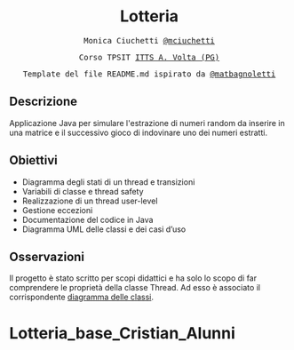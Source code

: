 <h1 align="center">Lotteria</h1>

<p align="center" style="font-family: monospace">Monica Ciuchetti <a href="https://github.com/mciuchetti">@mciuchetti</a></p>
<p align="center" style="font-family: monospace">Corso TPSIT <a href="https://www.avoltapg.edu.it/">ITTS A. Volta (PG)</a></p>
<p align="center" style="font-family: monospace">Template del file README.md ispirato da <a href="https://github.com/matbagnoletti">@matbagnoletti</a></p>

## Descrizione
Applicazione Java per simulare l'estrazione di numeri random da inserire in una matrice e il successivo gioco di indovinare uno dei numeri estratti.

## Obiettivi
- Diagramma degli stati di un thread e transizioni	
- Variabili di classe e thread safety
- Realizzazione di un thread user-level
- Gestione eccezioni
- Documentazione del codice in Java
- Diagramma UML delle classi e dei casi d’uso


## Osservazioni
Il progetto è stato scritto per scopi didattici e ha solo lo scopo di far comprendere le proprietà della classe Thread. 
Ad esso è associato il corrispondente <a href="https://drive.google.com/file/d/1DT6W73QeMnYEYUodcQ1hVpVY1DD0xCNv/view?usp=drive_link">diagramma delle classi</a>.
# Lotteria_base_Cristian_Alunni
